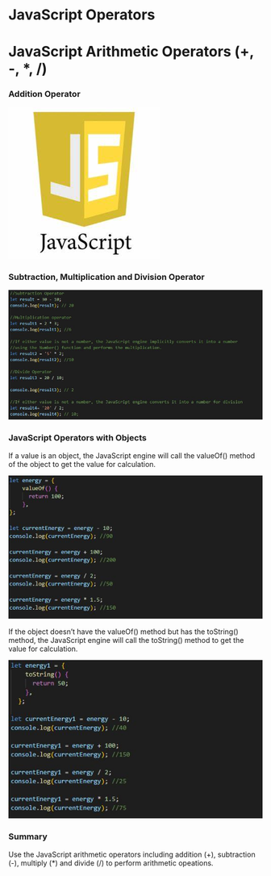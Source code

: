 # JavaScript Operators

# JavaScript Arithmetic Operators (+, -, *, /)

### Addition Operator

![outcome](./01.jpg)

### Subtraction, Multiplication and Division Operator

![outcome](./02.jpg)

### JavaScript Operators with Objects

If a value is an object, the JavaScript engine will call the valueOf() method of the object to get the value for calculation.

![outcome](./03.jpg)

If the object doesn’t have the valueOf() method but has the toString() method, the JavaScript engine will call the toString() method to get the value for calculation. 

![outcome](./04.jpg)

### Summary
Use the JavaScript arithmetic operators including addition (+), subtraction (-), multiply (*) and divide (/) to perform arithmetic opeations.




